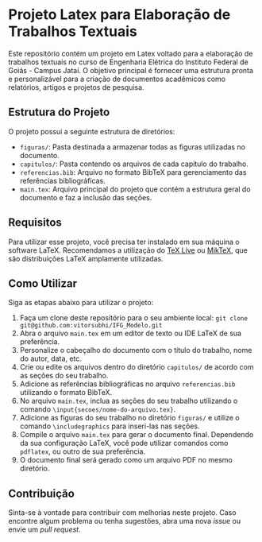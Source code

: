 # Projeto Latex para Elaboração de Trabalhos Textuais

Este repositório contém um projeto em Latex voltado para a elaboração de trabalhos textuais no curso de Engenharia Elétrica do Instituto Federal de Goiás - Campus Jataí. O objetivo principal é fornecer uma estrutura pronta e personalizável para a criação de documentos acadêmicos como relatórios, artigos e projetos de pesquisa.

## Estrutura do Projeto

O projeto possui a seguinte estrutura de diretórios:

- `figuras/`: Pasta destinada a armazenar todas as figuras utilizadas no documento.
- `capitulos/`: Pasta contendo os arquivos de cada capitulo do trabalho.
- `referencias.bib`: Arquivo no formato BibTeX para gerenciamento das referências bibliográficas.
- `main.tex`: Arquivo principal do projeto que contém a estrutura geral do documento e faz a inclusão das seções.

## Requisitos

Para utilizar esse projeto, você precisa ter instalado em sua máquina o software LaTeX. Recomendamos a utilização do [TeX Live](https://www.tug.org/texlive/) ou [MikTeX](https://miktex.org/), que são distribuições LaTeX amplamente utilizadas.

## Como Utilizar

Siga as etapas abaixo para utilizar o projeto:

1. Faça um clone deste repositório para o seu ambiente local: 
  ```git clone git@github.com:vitorsubhi/IFG_Modelo.git```
2. Abra o arquivo `main.tex` em um editor de texto ou IDE LaTeX de sua preferência.
3. Personalize o cabeçalho do documento com o título do trabalho, nome do autor, data, etc.
4. Crie ou edite os arquivos dentro do diretório `capitulos/` de acordo com as seções do seu trabalho.
5. Adicione as referências bibliográficas no arquivo `referencias.bib` utilizando o formato BibTeX.
6. No arquivo `main.tex`, inclua as seções do seu trabalho utilizando o comando `\input{secoes/nome-do-arquivo.tex}`.
7. Adicione as figuras do seu trabalho no diretório `figuras/` e utilize o comando `\includegraphics` para inseri-las nas seções.
8. Compile o arquivo `main.tex` para gerar o documento final. Dependendo da sua configuração LaTeX, você pode utilizar comandos como `pdflatex`, ou outro de sua preferência.
9. O documento final será gerado como um arquivo PDF no mesmo diretório.

## Contribuição

Sinta-se à vontade para contribuir com melhorias neste projeto. Caso encontre algum problema ou tenha sugestões, abra uma nova *issue* ou envie um *pull request*.
